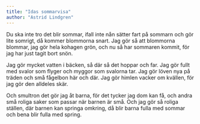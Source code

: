 ```yaml
---
title: "Idas sommarvisa"
author: "Astrid Lindgren"
---
```


Du ska inte tro det blir sommar,
ifall inte nån sätter fart
på sommarn och gör lite somrigt,
då kommer blommorna snart.
Jag gör så att blommorna blommar,
jag gör hela kohagen grön,
och nu så har sommaren kommit,
för jag har just tagit bort snön.

Jag gör mycket vatten i bäcken,
så där så det hoppar och far.
Jag gör fullt med svalor som flyger
och myggor som svalorna tar.
Jag gör löven nya på träden
och små fågelbon här och där.
Jag gör himlen vacker om kvällen,
för jag gör den alldeles skär.

Och smultron det gör jag åt barna,
för det tycker jag dom kan få,
och andra små roliga saker
som passar när barnen är små.
Och jag gör så roliga ställen,
där barnen kan springa omkring,
då blir barna fulla med sommar
och bena blir fulla med spring.
